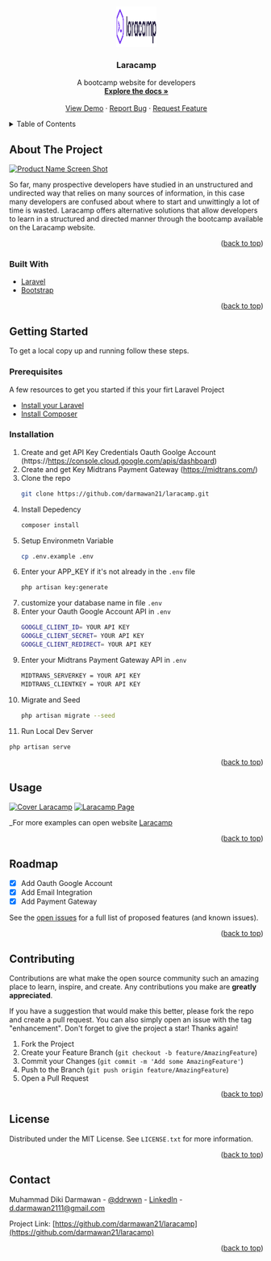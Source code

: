 <div id="top"></div>


<!-- PROJECT LOGO -->
<br />
<div align="center">
  <a href="https://github.com/darmawan21/laracamp">
    <img src="public/images/logo.png" alt="Logo" width="80" height="80">
  </a>

<h3 align="center">Laracamp</h3>

  <p align="center">
    A bootcamp website for developers
    <br />
    <a href="https://github.com/darmawan21/laracamp"><strong>Explore the docs »</strong></a>
    <br />
    <br />
    <a href="https://laracamp.id/">View Demo</a>
    ·
    <a href="https://github.com/darmawan21/laracamp/issues">Report Bug</a>
    ·
    <a href="https://github.com/darmawan21/laracamp/issues">Request Feature</a>
  </p>
</div>



<!-- TABLE OF CONTENTS -->
<details>
  <summary>Table of Contents</summary>
  <ol>
    <li>
      <a href="#about-the-project">About The Project</a>
      <ul>
        <li><a href="#built-with">Built With</a></li>
      </ul>
    </li>
    <li>
      <a href="#getting-started">Getting Started</a>
      <ul>
        <li><a href="#prerequisites">Prerequisites</a></li>
        <li><a href="#installation">Installation</a></li>
      </ul>
    </li>
    <li><a href="#usage">Usage</a></li>
    <li><a href="#roadmap">Roadmap</a></li>
    <li><a href="#contributing">Contributing</a></li>
    <li><a href="#license">License</a></li>
    <li><a href="#contact">Contact</a></li>
  </ol>
</details>



<!-- ABOUT THE PROJECT -->
## About The Project

[![Product Name Screen Shot][product-screenshot]](https://github.com/darmawan21/laracamp/blob/main/public/images/Cover.png)

So far, many prospective developers have studied in an unstructured and undirected way that relies on many sources of information, in this case many developers are confused about where to start and unwittingly a lot of time is wasted. Laracamp offers alternative solutions that allow developers to learn in a structured and directed manner through the bootcamp available on the Laracamp website.

<p align="right">(<a href="#top">back to top</a>)</p>



### Built With

* [Laravel](https://laravel.com)
* [Bootstrap](https://getbootstrap.com)

<p align="right">(<a href="#top">back to top</a>)</p>



<!-- GETTING STARTED -->
## Getting Started

To get a local copy up and running follow these steps.

### Prerequisites

A few resources to get you started if this your firt Laravel Project

- [Install your Laravel](https://laravel.com/docs/8.x/installation)
- [Install Composer](https://getcomposer.org/download/) 

### Installation

1. Create and get API Key Credentials Oauth Goolge Account (https://https://console.cloud.google.com/apis/dashboard)
2. Create and get Key Midtrans Payment Gateway (https://midtrans.com/)
2. Clone the repo
   ```sh
   git clone https://github.com/darmawan21/laracamp.git
   ```
3. Install Depedency
   ```sh
   composer install
   ```
4. Setup Environmetn Variable
   ```sh
   cp .env.example .env
   ```
5. Enter your APP_KEY if it's not already in the `.env` file
   ```sh
   php artisan key:generate
   ```
6. customize your database name in file `.env`
7. Enter your Oauth Google Account API in `.env`
   ```sh
   GOOGLE_CLIENT_ID= YOUR API KEY 
   GOOGLE_CLIENT_SECRET= YOUR API KEY 
   GOOGLE_CLIENT_REDIRECT= YOUR API KEY 
   ```
8. Enter your Midtrans Payment Gateway API in `.env`
   ```sh
   MIDTRANS_SERVERKEY = YOUR API KEY
   MIDTRANS_CLIENTKEY = YOUR API KEY
   ```
9. Migrate and Seed
   ```sh
   php artisan migrate --seed
   ```
10. Run Local Dev Server
   ```sh
   php artisan serve
   ```

<p align="right">(<a href="#top">back to top</a>)</p>



<!-- USAGE EXAMPLES -->
## Usage

[![Cover Laracamp][product-screenshot]](https://github.com/darmawan21/laracamp/blob/main/public/images/Cover.png)
[![Laracamp Page][product-screenshot]](https://github.com/darmawan21/laracamp/blob/main/public/images/laracamp-page.png)

_For more examples can open website [Laracamp](https://laracamp.id/)

<p align="right">(<a href="#top">back to top</a>)</p>



<!-- ROADMAP -->
## Roadmap

- [X] Add Oauth Google Account
- [X] Add Email Integration
- [X] Add Payment Gateway

See the [open issues](https://github.com/darmawan21/laracamp/issues) for a full list of proposed features (and known issues).

<p align="right">(<a href="#top">back to top</a>)</p>



<!-- CONTRIBUTING -->
## Contributing

Contributions are what make the open source community such an amazing place to learn, inspire, and create. Any contributions you make are **greatly appreciated**.

If you have a suggestion that would make this better, please fork the repo and create a pull request. You can also simply open an issue with the tag "enhancement".
Don't forget to give the project a star! Thanks again!

1. Fork the Project
2. Create your Feature Branch (`git checkout -b feature/AmazingFeature`)
3. Commit your Changes (`git commit -m 'Add some AmazingFeature'`)
4. Push to the Branch (`git push origin feature/AmazingFeature`)
5. Open a Pull Request

<p align="right">(<a href="#top">back to top</a>)</p>



<!-- LICENSE -->
## License

Distributed under the MIT License. See `LICENSE.txt` for more information.

<p align="right">(<a href="#top">back to top</a>)</p>



<!-- CONTACT -->
## Contact

Muhammad Diki Darmawan - [@ddrwwn](https://twitter.com/ddrwwn) - [LinkedIn](https://linkedin.com/in/muhammad-diki-darmawan-95528841a1) - d.darmawan2111@gmail.com

Project Link: [https://github.com/darmawan21/laracamp](https://github.com/darmawan21/laracamp)

<p align="right">(<a href="#top">back to top</a>)</p>




<!-- MARKDOWN LINKS & IMAGES -->
<!-- https://www.markdownguide.org/basic-syntax/#reference-style-links -->
[contributors-shield]: https://img.shields.io/github/contributors/github_username/repo_name.svg?style=for-the-badge
[contributors-url]: https://github.com/darmawan21/laracamp/graphs/contributors
[forks-shield]: https://img.shields.io/github/forks/github_username/repo_name.svg?style=for-the-badge
[forks-url]: https://github.com/darmawan21/laracamp/network/members
[stars-shield]: https://img.shields.io/github/stars/github_username/repo_name.svg?style=for-the-badge
[stars-url]: https://github.com/darmawan21/laracamp/stargazers
[issues-shield]: https://img.shields.io/github/issues/github_username/repo_name.svg?style=for-the-badge
[issues-url]: https://github.com/darmawan21/laracamp/issues
[license-shield]: https://img.shields.io/github/license/github_username/repo_name.svg?style=for-the-badge
[license-url]: https://github.com/darmawan21/laracamp/blob/master/LICENSE.txt
[linkedin-shield]: https://img.shields.io/badge/-LinkedIn-black.svg?style=for-the-badge&logo=linkedin&colorB=555
[linkedin-url]: https://linkedin.com/in/linkedin_username
[product-screenshot]: images/screenshot.png